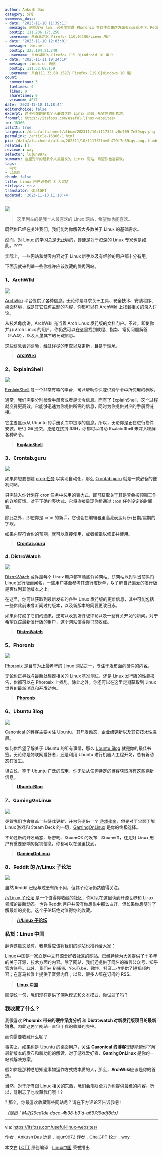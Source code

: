 ```yaml
---
author: Ankush Das
category: 分享
comments_data:
- date: '2023-11-10 11:39:11'
  message: 居然没有 lwn. 另外我觉得 Phoronix 在软件自由这方面有点三观不正。Reddit 我更喜欢 r/linuxmasterrace.
  postip: 111.206.173.250
  username: 来自北京的 Firefox 119.0|GNU/Linux 用户
- date: '2023-11-10 12:03:01'
  message: lwn.net
  postip: 223.104.21.249
  username: 来自湖南的 Firefox 115.0|Android 10 用户
- date: '2023-11-11 19:24:10'
  message: linux.cn 确信
  postip: 111.32.68.159
  username: 来自111.32.68.159的 Firefox 119.0|Windows 10 用户
count:
  commentnum: 3
  favtimes: 0
  likes: 0
  sharetimes: 0
  viewnum: 4017
date: '2023-11-10 11:18:44'
editorchoice: false
excerpt: 这里列举的是我个人最喜欢的 Linux 网站，希望你也能喜欢。
fromurl: https://itsfoss.com/useful-linux-websites/
id: 16366
islctt: true
largepic: /data/attachment/album/202311/10/111732lnv0n709f7n59xqv.png
permalink: /article-16366-1.html
pic: /data/attachment/album/202311/10/111732lnv0n709f7n59xqv.png.thumb.jpg
related: []
reviewer: wxy
selector: lujun9972
summary: 这里列举的是我个人最喜欢的 Linux 网站，希望你也能喜欢。
tags:
- 网站
- Linux
thumb: false
title: Linux 用户必备的 8 大网站
titlepic: true
translator: ChatGPT
updated: '2023-11-10 11:18:44'
---
```


![](/data/attachment/album/202311/10/111732lnv0n709f7n59xqv.png)



> 
> 这里列举的是我个人最喜欢的 Linux 网站，希望你也能喜欢。
> 
> 
> 


既然你已经在关注我们，我们能为你解答大多数关于 Linux 的基础需求。


然而，对 Linux 的学习总是无止境的，即便是对于资深的 Linux 专家也是如此。?‍??‍?


实际上，一些网站和博客内容对于 Linux 新手以及有经验的用户都十分有用。


下面我就来列举一些你或许应该收藏的优秀网站。


### 1、ArchWiki


![](/data/attachment/album/202311/10/111844pxoa86w65xzxdmw5.jpg)


[ArchWiki](https://wiki.archlinux.org/) 平台提供了各种信息。无论你是寻求关于工具、安全技术、安装程序、桌面环境，或是其它任何主题的内容，你都可以在 ArchWiki 上找到相关的深入讨论。


从技术角度讲，ArchWiki 充当着 Arch Linux 发行版的文档门户。不过，即使你并非 Arch Linux 的用户，你仍然可以在这里找到教程、指南、常见问题解答（F.A.Q），以及大量其它的关键信息。


这些信息表述清晰，经过详尽的审查以及更新，且易于理解。



> 
> **[ArchWiki](https://wiki.archlinux.org/)**
> 
> 
> 


### 2、ExplainShell


![](/data/attachment/album/202311/10/111845eneg71g1dgr4rhuc.jpg)


[ExplainShell](https://explainshell.com/) 是一个非常有趣的平台，可以帮助你快速识别命令中所使用的参数。


通常，我们需要分别检索手册页或者是命令信息。而有了 ExplainShell，这个过程就变得更高效，它能够迅速为你提供所需的信息，同时为你提供对应的手册页链接。


它主要显示从 Ubuntu 的手册页库中提取的信息。所以，无论你是正在进行软件安装，进行 Git 提交，还是连接到 SSH，你都可以借助 ExplainShell 来深入理解各种命令。



> 
> **[ExplainShell](https://explainshell.com/)**
> 
> 
> 


### 3、Crontab.guru


![](/data/attachment/album/202311/10/111845i333jmjbm8emymkq.jpg)


如果你想要创建 [cron 任务](https://itsfoss.com/cron-job/) 以实现自动化，那么 [Crontab.guru](https://crontab.guru/) 就是一款必备的便利网站。


只需输入你计划在 cron 任务中采用的表达式，即可获取关于其是否会按预期工作的详细反馈。对于正确的表达式，它将直接呈现你想通过 cron 任务设定的时间表。


除此之外，即使你是 cron 的新手，它也会在编辑器里高亮表达月份/日期/星期的字段。


如果内容符合你的预期，就可以直接使用，或者编辑以修正并使用。



> 
> **[Crontab.guru](https://crontab.guru/)**
> 
> 
> 


### 4. DistroWatch


![](/data/attachment/album/202311/10/111846eljj2j2kewkj00iz.jpg)


[DistroWatch](https://distrowatch.com/) 或许是每个 Linux 用户都耳熟能详的网站。该网站以列举当前热门 Linux 发行版而闻名，一些用户甚至参考其流行度榜单，以了解自己偏爱的发行版是否位列其他版本之上。


在这里，你可以获取到最新发布的各种 Linux 发行版的更新信息，其中可能包括一些你此前未曾听闻过的版本，以及新版本的简要更改日志。


如果你订阅了它们的通讯，还可以收到发行版评论以及一些有关开发的新闻。对于希望跟踪最新发行版的用户，这个网站值得你书签收藏。



> 
> **[DistroWatch](https://distrowatch.com/)**
> 
> 
> 


### 5、Phoronix


![](/data/attachment/album/202311/10/111846eb115foe6i16g8ae.jpg)


[Phoronix](https://www.phoronix.com/) 是目前为止最老牌的 Linux 网站之一，专注于发布面向硬件的内容。


无论你正寻找与最新处理器相关的 Linux 基准测试，还是 Linux 发行版的性能报告，你都可以在 Phoronix 上找到。除此之外，你还可以在这里定期获取到 Linux 世界的最新消息和开发动向。



> 
> **[Phoronix](https://www.phoronix.com/)**
> 
> 
> 


### 6、Ubuntu Blog


![](/data/attachment/album/202311/10/111846wqvzzbnddb8gdd80.jpg)


Canonical 的博客主要关注 Ubuntu、其开发动态、企业级更新以及其它技术性进展。


如何你希望了解关于 Ubuntu 的所有事情，那么 [Ubuntu Blog](https://ubuntu.com/blog) 就是你的最佳书签。无论你是物联网爱好者，还是利用 Ubuntu 进行机器人工程开发，总有新动态在发生。


坦白说，鉴于 Ubuntu 广泛的应用，你无法从任何特定的博客获取所有这些更新信息。



> 
> **[Ubuntu Blog](https://ubuntu.com/blog)**
> 
> 
> 


### 7、GamingOnLinux


![](/data/attachment/album/202311/10/111846z7catx5kkbxbommx.jpg)


尽管我们也会覆盖一些游戏更新，并为你提供一个 [游戏指南](https://itsfoss.com/linux-gaming-guide/)，但是对于全面了解 Linux 游戏和 Steam Deck 的一切，[GamingOnLinux](https://gamingonlinux.com/) 是你的终极选择。


不论是新的开发动态、新游戏、SteamOS 的发布、SteamVR，还是对 Linux 用户有重要影响的促销信息，你都可以在这里找到。



> 
> **[GamingOnLinux](https://gamingonlinux.com/)**
> 
> 
> 


### 8、Reddit 的 /r/Linux 子论坛


![](/data/attachment/album/202311/10/111846gcif59xi5fg088ia.jpg)


虽然 Reddit 已经与过去有所不同，但其子论坛仍然值得关注。


[/r/Linux 子论坛](https://www.reddit.com/r/linux/) 是一个值得你收藏的社区，你可以在这里读到开源世界和 Linux 领域的最新动态。也许 Reddit 用户并没有你想象中那么友好，但如果你想随时了解最新的变化，这个子论坛绝对值得你的收藏。



> 
> **[/r/Linux 子论坛](https://www.reddit.com/r/linux/)**
> 
> 
> 


### 私货：Linux 中国


翻译这篇文章时，我觉得应该将我们的网站也推荐给大家：


Linux 中国是一家立足中文开源爱好者社区的网站，已经持续为大家提供了十多年的关于开源、技术方面的内容。除了网站，我们还提供了同名的微信公众号、知乎官方账号。此外，我们在 BiliBili、YouTube、微博、抖音上也提供了短视频内容；在喜马拉雅上提供了音频内容；以及，很多人都在订阅的 RSS。



> 
> **[Linux 中国](https://linux.cn/)**
> 
> 
> 


顺便说一句，我们现在提供了深色模式和文本模式，你试过了吗？


### 我收藏了什么？


我很喜欢 **Phoronix 带来的硬件深度分析** 和 **Distrowatch 对新发行版项目的最新消息**，因此这两个网站一直位于我的收藏列表中。


而你需要收藏什么呢？


事实上，如果你是 Ubuntu 的桌面用户，关注 **Canonical 的博客**无疑能帮你了解最新版本的发布和新功能的解读。对于游戏爱好者，**GamingOnLinux** 是你的一站式解决方案。


假如你是那种总想知道事物运作方式或本质的人，那么，**ArchWiki**应该是你的首选。


当然，对于所有跟 Linux 相关的东西，我们会竭尽全力为你提供最佳的内容。所以，请别忘了也收藏我们哦！?


? 那么，你最喜欢收藏哪些网站呢？请在下方评论区告诉我吧！


*（题图：MJ/f29cd1de-dacc-4b38-b91d-a697d9adf8da）*




---


via: <https://itsfoss.com/useful-linux-websites/>


作者：[Ankush Das](https://itsfoss.com/author/ankush/) 选题：[lujun9972](https://github.com/lujun9972) 译者：[ChatGPT](https://linux.cn/lctt/ChatGPT) 校对：[wxy](https://github.com/wxy)


本文由 [LCTT](https://github.com/LCTT/TranslateProject) 原创编译，[Linux中国](https://linux.cn/) 荣誉推出